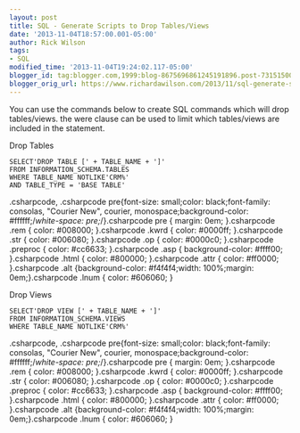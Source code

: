 ```yaml
---
layout: post
title: SQL - Generate Scripts to Drop Tables/Views
date: '2013-11-04T18:57:00.001-05:00'
author: Rick Wilson
tags:
- SQL
modified_time: '2013-11-04T19:24:02.117-05:00'
blogger_id: tag:blogger.com,1999:blog-8675696861245191896.post-7315150007575578387
blogger_orig_url: https://www.richardawilson.com/2013/11/sql-generate-scripts-to-drop-tablesviews.html
---
```



You can use the commands below to create SQL commands which will drop tables/views.  the were clause can be used to limit which tables/views are included in the statement.

Drop Tables

    SELECT'DROP TABLE [' + TABLE_NAME + ']'
    FROM INFORMATION_SCHEMA.TABLES
    WHERE TABLE_NAME NOTLIKE'CRM%'
    AND TABLE_TYPE = 'BASE TABLE'

.csharpcode, .csharpcode pre{font-size: small;color: black;font-family: consolas, "Courier New", courier, monospace;background-color: #ffffff;/*white-space: pre;*/}.csharpcode pre { margin: 0em; }.csharpcode .rem { color: #008000; }.csharpcode .kwrd { color: #0000ff; }.csharpcode .str { color: #006080; }.csharpcode .op { color: #0000c0; }.csharpcode .preproc { color: #cc6633; }.csharpcode .asp { background-color: #ffff00; }.csharpcode .html { color: #800000; }.csharpcode .attr { color: #ff0000; }.csharpcode .alt {background-color: #f4f4f4;width: 100%;margin: 0em;}.csharpcode .lnum { color: #606060; }

Drop Views

    SELECT'DROP VIEW [' + TABLE_NAME + ']'
    FROM INFORMATION_SCHEMA.VIEWS
    WHERE TABLE_NAME NOTLIKE'CRM%'

.csharpcode, .csharpcode pre{font-size: small;color: black;font-family: consolas, "Courier New", courier, monospace;background-color: #ffffff;/*white-space: pre;*/}.csharpcode pre { margin: 0em; }.csharpcode .rem { color: #008000; }.csharpcode .kwrd { color: #0000ff; }.csharpcode .str { color: #006080; }.csharpcode .op { color: #0000c0; }.csharpcode .preproc { color: #cc6633; }.csharpcode .asp { background-color: #ffff00; }.csharpcode .html { color: #800000; }.csharpcode .attr { color: #ff0000; }.csharpcode .alt {background-color: #f4f4f4;width: 100%;margin: 0em;}.csharpcode .lnum { color: #606060; }

